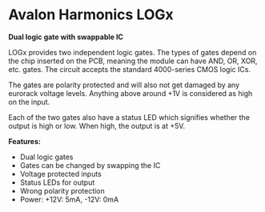# Avalon Harmonics LOGx

**Dual logic gate with swappable IC**

LOGx provides two independent logic gates. The types of gates depend on the chip inserted on the PCB, meaning the module can have AND, OR, XOR, etc. gates. The circuit accepts the standard 4000-series CMOS logic ICs.

The gates are polarity protected and will also not get damaged by any eurorack voltage levels. Anything above around +1V is considered as high on the input.

Each of the two gates also have a status LED which signifies whether the output is high or low. When high, the output is at +5V.

**Features:**

* Dual logic gates
* Gates can be changed by swapping the IC
* Voltage protected inputs
* Status LEDs for output
* Wrong polarity protection
* Power: +12V: 5mA, -12V: 0mA